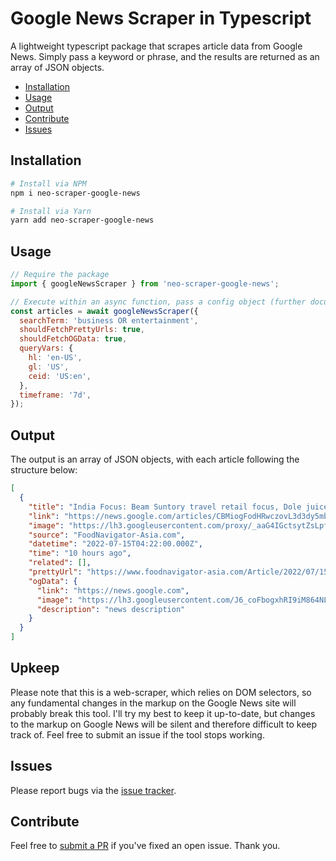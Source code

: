 # Google News Scraper in Typescript

A lightweight typescript package that scrapes article data from Google News. Simply pass a keyword or phrase, and the results are returned as an array of JSON objects.

- [Installation](#installation)
- [Usage](#usage)
- [Output](#output)
- [Contribute](#contribute)
- [Issues](#issues)

## Installation

```bash
# Install via NPM
npm i neo-scraper-google-news

# Install via Yarn
yarn add neo-scraper-google-news
```

## Usage

```javascript
// Require the package
import { googleNewsScraper } from 'neo-scraper-google-news';

// Execute within an async function, pass a config object (further documentation below)
const articles = await googleNewsScraper({
  searchTerm: 'business OR entertainment',
  shouldFetchPrettyUrls: true,
  shouldFetchOGData: true,
  queryVars: {
    hl: 'en-US',
    gl: 'US',
    ceid: 'US:en',
  },
  timeframe: '7d',
});
```

## Output

The output is an array of JSON objects, with each article following the structure below:

```json
[
  {
    "title": "India Focus: Beam Suntory travel retail focus, Dole juice innovation, fresh produce shelf life booster and more feature in our round-up",
    "link": "https://news.google.com/articles/CBMiogFodHRwczovL3d3dy5mb29kbmF2aWdhdG9yLWFzaWEuY29tL0FydGljbGUvMjAyMi8wNy8xNS9pbmRpYS1mb2N1cy1iZWFtLXN1bnRvcnktdHJhdmVsLXJldGFpbC1mb2N1cy1kb2xlLWp1aWNlLWlubm92YXRpb24tZnJlc2gtcHJvZHVjZS1zaGVsZi1saWZlLWJvb3N0ZXItYW5kLW1vcmXSAQA?hl=en-US&gl=US&ceid=US%3Aen",
    "image": "https://lh3.googleusercontent.com/proxy/_aaG4IGctsytZsLpf1pmGbBbmmktoM4iCleYUZCsVsXCTdUmAmJ4TynWucT6zbA6ZXwVslewuZbr7wYse07Z3YNxsw970RbBDJz_8u7zEJhwcKTw3GTDsV3PonXP4mMDltxND6s_FHXgEzkxxBrd9bGRa_3qEptVcvCLnaHmvXUSOTG_DP7lz3xVCdJE27xVZiq9AKVjqsbCswpsVE-kuhNWJPlnJBArl06kOD6B0QWNCC6YGMmZjDmVPZkG0UDERKrhXciXLtXYX5Dt0Fsm0A6Md_lGU1sFz6F5191EdD7c7v8wQpxxk9aBtJtAs3W6DV0sD-cucrkdNi2Qk8-wa55pkK5FTO4D3TORNpdMMGhByOnFcq_Wo2LPhv_4J0vWQUzxw0K4F6c_PxXWfL4j01RFTAvzwIhpeCYuVkAubxh5rgzOQLcCD6o-CmNKm2qJjxV71Tuh-GX5Q3c_mML7pbln2YaYmDQlCo0PuOqKH6rspzCpIK_bfw0fncrzIcSp2BrdWk2VPzjHo95tgtwPFQGQqbmHi7ISBqqKc1ZNO45HQgU=s0-w100-h100-dcoZSSzLUG",
    "source": "FoodNavigator-Asia.com",
    "datetime": "2022-07-15T04:22:00.000Z",
    "time": "10 hours ago",
    "related": [],
    "prettyUrl": "https://www.foodnavigator-asia.com/Article/2022/07/15/india-focus-beam-suntory-travel-retail-focus-dole-juice-innovation-fresh-produce-shelf-life-booster-and-more",
    "ogData": {
      "link": "https://news.google.com",
      "image": "https://lh3.googleusercontent.com/J6_coFbogxhRI9iM864NL_liGXvsQp2AupsKei7z0cNNfDvGUmWUy20nuUhkREQyrpY4bEeIBuc=s0-w300",
      "description": "news description"
    }
  }
]
```

## Upkeep

Please note that this is a web-scraper, which relies on DOM selectors, so any fundamental changes in the markup on the Google News site will probably break this tool. I'll try my best to keep it up-to-date, but changes to the markup on Google News will be silent and therefore difficult to keep track of. Feel free to submit an issue if the tool stops working.

## Issues

Please report bugs via the [issue tracker](https://github.com/adarshsingh1407/neo-google-news-scraper/issues).

## Contribute

Feel free to [submit a PR](https://github.com/adarshsingh1407/neo-google-news-scraper/pulls) if you've fixed an open issue. Thank you.
